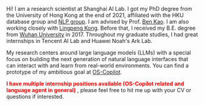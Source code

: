 Hi! I am a research scientist at Shanghai AI Lab. I got my PhD degree from the University of Hong Kong at the end of 2021, affiliated with the HKU database group and [NLP group](https://nlp.cs.hku.hk/). I am advised by Prof. [Ben Kao](https://www.cs.hku.hk/people/academic-staff/kao).
I am also working closely with [Lingpeng Kong](https://ikekonglp.github.io/index.html). Before that, I received my B.E. degree from [Wuhan University](https://www.whu.edu.cn/en/) in 2017. Throughout my graduate studies, I had great internships in Tencent AI Lab and Huawei Noah's Ark Lab.

My research centers around large language models (LLMs) with a special focus on building the next generation of natural language interfaces that can interact with and learn from real-world environments. You can find a prototype of my ambitious goal at [OS-Copilot](https://os-copilot.github.io/).


<span style="color:red">**I have multiple internship positions available (OS-Copilot related and language agent in general)**</span> , please feel free to hit me up with your CV or questions if interested.